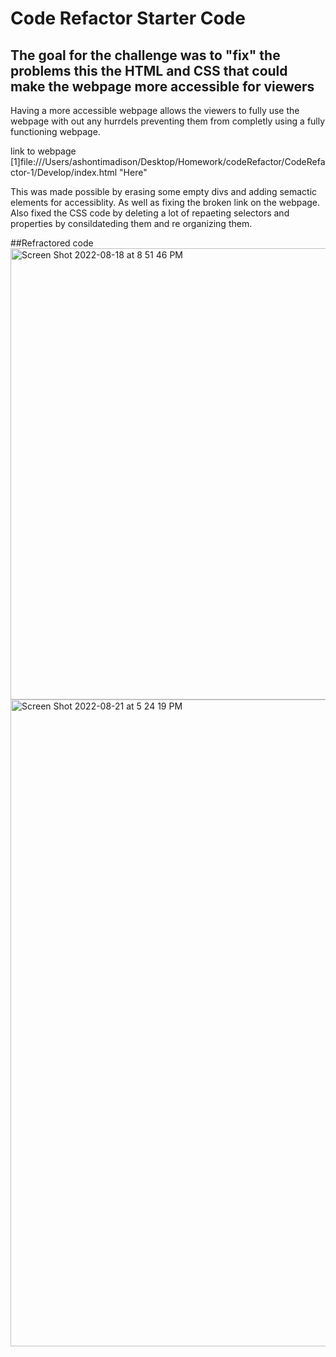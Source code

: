 # Code Refactor Starter Code
<Code-Refractor>

## The goal for the challenge was to "fix" the problems this the HTML and CSS that could make the webpage more accessible for viewers

Having a more accessible webpage allows the viewers to fully use the webpage with out any hurrdels preventing them from completly using a fully functioning webpage. 
  
  link to webpage [1]file:///Users/ashontimadison/Desktop/Homework/codeRefactor/CodeRefactor-1/Develop/index.html "Here"

This was made possible by erasing some empty divs and adding semactic elements for accessiblity. As well as fixing the broken link on the webpage.
Also fixed the CSS code by deleting a lot of repaeting selectors and properties by consildateding them and re organizing them.


##Refractored code
<img width="722" alt="Screen Shot 2022-08-18 at 8 51 46 PM" src="https://user-images.githubusercontent.com/106761213/185814573-d671e813-86e9-40f5-8b58-7d4758492013.png">
<img width="1035" alt="Screen Shot 2022-08-21 at 5 24 19 PM" src="https://user-images.githubusercontent.com/106761213/185814577-5eb34eb5-7edd-4a6b-81a1-b28b73686191.png">
